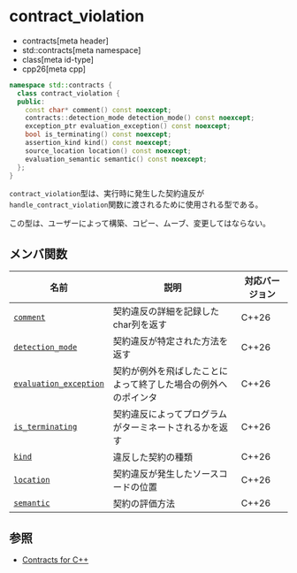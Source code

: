 # contract_violation
* contracts[meta header]
* std::contracts[meta namespace]
* class[meta id-type]
* cpp26[meta cpp]

```cpp
namespace std::contracts {
  class contract_violation {
  public:
    const char* comment() const noexcept;
    contracts::detection_mode detection_mode() const noexcept;
    exception_ptr evaluation_exception() const noexcept;
    bool is_terminating() const noexcept;
    assertion_kind kind() const noexcept;
    source_location location() const noexcept;
    evaluation_semantic semantic() const noexcept;
  };
}
```

`contract_violation`型は、実行時に発生した契約違反が`handle_contract_violation`関数に渡されるために使用される型である。

この型は、ユーザーによって構築、コピー、ムーブ、変更してはならない。

## メンバ関数
| 名前 | 説明 | 対応バージョン |
| ---- | ---- | ---- |
| [`comment`](contract_violation/comment.md) | 契約違反の詳細を記録したchar列を返す | C++26 |
| [`detection_mode`](contract_violation/detection_mode.md) | 契約違反が特定された方法を返す | C++26 |
| [`evaluation_exception`](contract_violation/evaluation_exception.md) | 契約が例外を飛ばしたことによって終了した場合の例外へのポインタ | C++26 |
| [`is_terminating`](contract_violation/is_terminating.md) | 契約違反によってプログラムがターミネートされるかを返す | C++26|
| [`kind`](contract_violation/kind.md) | 違反した契約の種類 | C++26|
| [`location`](contract_violation/location.md) | 契約違反が発生したソースコードの位置 | C++26|
| [`semantic`](contract_violation/semantic.md) | 契約の評価方法 | C++26|

## 参照
- [Contracts for C++](https://open-std.org/jtc1/sc22/wg21/docs/papers/2025/p2900r14.pdf)